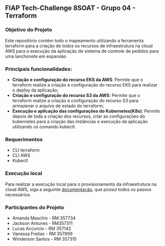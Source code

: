 ## FIAP Tech-Challenge 8SOAT - Grupo 04 - Terraform

### Objetivo do Projeto

Este repositório contém todo o mapeamento utilizando a ferramenta terraform para a criação de todos os recursos de infraestrutura na cloud AWS para a execução da aplicação de sistema de controle de pedidos para uma lanchonete em expansão

### Principais funcionalidades:

- **Criação e configuração do recurso EKS da AWS**: Permite que o terraform realize a criação e configuração do recurso EKS para realizar o deploy da aplicação;
- **Criação e configuração do recurso S3 da AWS**: Permite que o terraform realize a criação e configuração do recurso S3 para armazenar o arquivo de estado do terraform;
- **Execução e aplicação das configurações do Kubernetes(K8s)**: Permite depois de toda a criação dos recursos, criar as configurações do kubernetes para a criação das instâncias e execução da aplicação utilizando os comando kubectl.

### Requerimentos

- CLI terraform
- CLI AWS
- Kubectl

### Execução local

Para realizar a execução local para o provisionamento da infraestrutura na cloud AWS, siga a seguinte [documentação](docs/EXECUCAO_LOCAL.md), que possui todos os passos necessários.

### Participantes do Projeto

- Amanda Maschio - RM 357734
- Jackson Antunes - RM357311
- Lucas Accurcio - RM 357142
- Vanessa Freitas - RM 357999
- Winderson Santos - RM 357315

